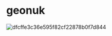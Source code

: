 # geonuk
![dfcffe3c36e595f82cf22878b0f7d844](https://user-images.githubusercontent.com/103102426/173272248-0a68ce12-7942-4f7a-abb5-cb9e92a054ad.jpg)
